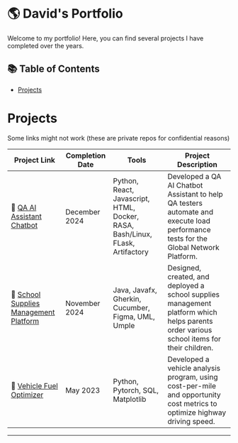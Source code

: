 # 🌎 David's Portfolio

Welcome to my portfolio! Here, you can find several projects I have completed over the years.

## 📚 Table of Contents
- [Projects](#projects)

# Projects
Some links might not work (these are private repos for confidential reasons)

| Project Link | Completion Date | Tools | Project Description | 
|---|---|---|---|
| 🤖 [QA AI Assistant Chatbot]() | December 2024 | Python, React, Javascript, HTML, Docker, RASA, Bash/Linux, FLask, Artifactory | Developed a QA AI Chatbot Assistant to help QA testers automate and execute load performance tests for the Global Network Platform.  |
| 📝 [School Supplies Management Platform](https://github.com/Kasamix/CoolSupplies) | November 2024 | Java, Javafx, Gherkin, Cucumber, Figma, UML, Umple | Designed, created, and deployed a school supplies management platform which helps parents order various school items for their children. |
| 🚗 [Vehicle Fuel Optimizer](https://github.com/Kasamix/VehicleFuelOptimizer) | May 2023 | Python, Pytorch, SQL, Matplotlib | Developed a vehicle analysis program, using cost-per-mile and opportunity cost metrics to optimize highway driving speed. |

***
